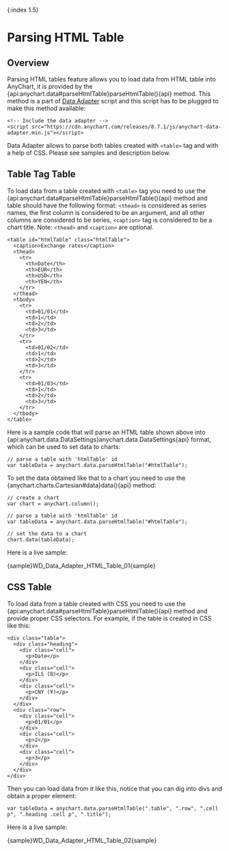 {:index 1.5}
# Parsing HTML Table

## Overview

Parsing HTML tables feature allows you to load data from HTML table into AnyChart, it is provided by the {api:anychart.data#parseHtmlTable}parseHtmlTable(){api} method. This method is a part of [Data Adapter](Overview) script and this script has to be plugged to make this method available:

```
<!-- Include the data adapter -->
<script src="https://cdn.anychart.com/releases/8.7.1/js/anychart-data-adapter.min.js"></script>
```

Data Adapter allows to parse both tables created with `<table>` tag and with a help of CSS. Please see samples and description below.

## Table Tag Table

To load data from a table created with `<table>` tag you need to use the {api:anychart.data#parseHtmlTable}parseHtmlTable(){api} method and table should have the following format: `<thead>` is considered as series names, the first column is considered to be an argument, and all other columns are considered to be series, `<caption>` tag is considered to be a chart title. Note: `<thead>` and `<caption>` are optional.

```
<table id="htmlTable" class="htmlTable">
  <caption>Exchange rates</caption>
  <thead>
    <tr>
      <th>Date</th>
      <th>EUR</th>
      <th>USD</th>
      <th>YEN</th>
    </tr>
  </thead>
  <tbody>
    <tr>
      <td>01/01</td>
      <td>1</td>
      <td>2</td>
      <td>3</td>
    </tr>
    <tr>
      <td>01/02</td>
      <td>1</td>
      <td>2</td>
      <td>3</td>
    </tr>
    <tr>
      <td>01/03</td>
      <td>1</td>
      <td>2</td>
      <td>3</td>
    </tr>
  </tbody>
</table>
```

Here is a sample code that will parse an HTML table shown above into {api:anychart.data.DataSettings}anychart.data.DataSettings{api} format, which can be used to set data to charts:

```
// parse a table with 'htmlTable' id
var tableData = anychart.data.parseHtmlTable("#htmlTable");
```

To set the data obtained like that to a chart you need to use the {anychart.charts.Cartesian#data}data(){api} method:

```
// create a chart
var chart = anychart.column();

// parse a table with 'htmlTable' id
var tableData = anychart.data.parseHtmlTable("#htmlTable");

// set the data to a chart
chart.data(tableData);
```

Here is a live sample:

{sample}WD\_Data\_Adapter\_HTML\_Table\_01{sample}

## CSS Table

To load data from a table created with CSS you need to use the {api:anychart.data#parseHtmlTable}parseHtmlTable(){api} method and provide proper CSS selectors. For example, if the table is created in CSS like this:

```
<div class="table">
  <div class="heading">
    <div class="cell">
      <p>Date</p>
    </div>
    <div class="cell">
      <p>ILS (₪)</p>
    </div>
    <div class="cell">
      <p>CNY (¥)</p>
    </div>
  </div>
  <div class="row">
    <div class="cell">
      <p>01/01</p>
    </div>
    <div class="cell">
      <p>2</p>
    </div>
    <div class="cell">
      <p>3</p>
    </div>
  </div>
</div>
```

Then you can load data from it like this, notice that you can dig into divs and obtain a proper element:

```
var tableData = anychart.data.parseHtmlTable(".table", ".row", ".cell p", ".heading .cell p", ".title");
```

Here is a live sample:

{sample}WD\_Data\_Adapter\_HTML\_Table\_02{sample}